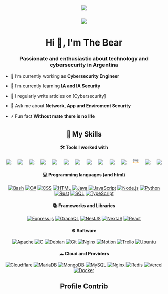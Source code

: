 <div align="center">
  <img height="150" src="https://encrypted-tbn0.gstatic.com/images?q=tbn:ANd9GcTFHK1SXEzrRS45gGl_qq5_pmcNCPAPq_sifw&s"  />
</div>

###

<div align="center">
  <img src="https://visitor-badge.laobi.icu/badge?page_id=TheBear90&"  />
</div>

###

<h1 align="center">Hi 👋, I'm The Bear</h1>

<h3 align="center"> Passionate and enthusiastic about technology and cybersecurity in Argentina</h3>

- 🔭 I’m currently working as **Cybersecurity Engineer**

- 🌱 I’m currently learning **IA and IA Security**

- 📝 I regularly write articles on [Cybersecurity]

- 💬 Ask me about **Network, App and Enviroment Security**

- ⚡ Fun fact **Without mate there is no life**
  
<h2 align="center">🌱 My Skills</h2>

<h4 align="center">🛠 Tools I worked with</h4>

<div align="center">
<img src="https://www.f5.com/content/dam/f5-com/global-assets/press-kit/digital/f5-logo-rgb.png" height="20"  />
<img width="12" />
<img src="https://companieslogo.com/img/orig/FTNT-745f92ba.png?t=1720244491" height="20"  />
<img width="12" />
<img src="https://companieslogo.com/img/orig/ANET-9ca7c0ac.svg?t=1720244490&download=true" height="20"  />
<img width="12" />
<img src="https://companieslogo.com/img/orig/AKAM-3e9b2ed5.svg?t=1720244490&download=true" height="20"  />
<img width="12" />
<img src="https://companieslogo.com/img/orig/DELL-d091c9c7.svg?t=1720244491&download=true" height="20"  />
<img width="12" />
<img src="https://companieslogo.com/img/orig/RDWR-e6565290.png?t=1720244493&download=true" height="20"  />
<img width="12" />
<img src="https://companieslogo.com/img/orig/MSFT-7d7cf874.svg?t=1722952497&download=true" height="20"  />
<img width="12" />
<img src="https://companieslogo.com/img/orig/ATEN-e1df15d5.svg?t=1720244490&download=true" height="20"  />
<img width="12" />
<img src="https://companieslogo.com/img/orig/VRNS-bc09c86a.svg?t=1720244494&download=true" height="20"  />
<img width="12" />
<img src="https://companieslogo.com/img/orig/PANW-442e45fd.svg?t=1720244493&download=true" height="20"  />
<img width="12" />
<img src="https://cdn.jsdelivr.net/gh/devicons/devicon/icons/kubernetes/kubernetes-plain.svg" height="20"  />
<img width="12" />
<img src="https://raw.githubusercontent.com/devicons/devicon/master/icons/amazonwebservices/amazonwebservices-original-wordmark.svg" height="20"  />
<img width="12" />
<img src="https://www.vectorlogo.zone/logos/microsoft_azure/microsoft_azure-icon.svg" height="20"  />
<img width="12" />
<img src="https://www.vectorlogo.zone/logos/google_cloud/google_cloud-icon.svg" height="20"  />

<h4 align="center">💻 Programming languages (and html)</h4>

<p align="center">
<a href="https://github.com/search?q=user%3ASammwyy1+language%3Abash"><img alt="Bash" src="https://img.shields.io/badge/Bash-121011.svg?logo=gnu-bash&logoColor=white"></a>
<a href="https://github.com/search?q=user%3ASammwyy1+language%3Acsharp"><img alt="C#" src="https://custom-icon-badges.demolab.com/badge/C%23-68217A.svg?logo=cs2&logoColor=white"></a>
<a href="https://github.com/search?q=user%3ASammwyy1+language%3Acss"><img alt="CSS" src="https://img.shields.io/badge/CSS-1572B6.svg?logo=css3&logoColor=white"></a>
<a href="https://github.com/search?q=user%3ASammwyy1+language%3Ahtml"><img alt="HTML" src="https://img.shields.io/badge/HTML-E34F26.svg?logo=html5&logoColor=white"></a>
<a href="https://github.com/search?q=user%3ASammwyy1+language%3Ajava"><img alt="Java" src="https://custom-icon-badges.demolab.com/badge/Java-007396.svg?logo=java&logoColor=white"></a>
<a href="https://github.com/search?q=user%3ASammwyy1+language%3Ajavascript"><img alt="JavaScript" src="https://img.shields.io/badge/JavaScript-F7DF1E.svg?logo=javascript&logoColor=black"></a>
<a href="https://github.com/search?q=user%3ASammwyy1+language%3Ajavascript"><img alt="Node.js" src="https://img.shields.io/badge/Node.js-43853D.svg?logo=node.js&logoColor=white"></a>
<a href="https://github.com/search?q=user%3ASammwyy1+language%3Apython"><img alt="Python" src="https://img.shields.io/badge/Python-14354C.svg?logo=python&logoColor=white"></a>
<a href="https://github.com/search?q=user%3ASammwyy1+language%3Arust"><img alt="Rust" src="https://img.shields.io/badge/Rust-000000.svg?logo=rust&logoColor=white"></a>
<a href="https://github.com/search?q=user%3ASammwyy1+language%3Asql"><img alt="SQL" src="https://custom-icon-badges.demolab.com/badge/SQL-025E8C.svg?logo=database&logoColor=white"></a>
<a href="https://github.com/search?q=user%3ASammwyy1+language%3AtypeScript"><img alt="TypeScript" src="https://img.shields.io/badge/TypeScript-007ACC.svg?logo=typescript&logoColor=white"></a>
</p>

<h4 align="center">📚 Frameworks and Libraries</h4>

<p align="center">
<a href="#"><img alt="Express.js" src="https://img.shields.io/badge/Express-404d59.svg?logo=express&logoColor=white"></a>
<a href="#"><img alt="GraphQL" src="https://img.shields.io/badge/graphql-E10098.svg?logo=graphql&logoColor=white"></a>
<a href="#"><img alt="NestJS" src="https://img.shields.io/badge/NestJS-E0234E.svg?logo=nestjs&logoColor=white"></a>
<a href="#"><img alt="NextJS" src="https://img.shields.io/badge/NextJS-000000.svg?logo=nextdotjs&logoColor=white"></a>
<a href="#"><img alt="React" src="https://img.shields.io/badge/React-61DAFB.svg?logo=react&logoColor=black"></a>
</p>

<h4 align="center">⚙ Software</h4>

<p align="center">
<a href="#"><img alt="Apache" src="https://img.shields.io/badge/Apache-D22128.svg?logo=apache&logoColor=white"></a>
<a href="#"><img alt="C" src="https://img.shields.io/badge/C-00599C?logo=C-00599C&logo=c&logoColor=white"></a>
<a href="#"><img alt="Debian" src="https://img.shields.io/badge/Debian-A81D33.svg?logo=debian&logoColor=white"></a>
<a href="#"><img alt="Git" src="https://img.shields.io/badge/Git-F05033.svg?logo=git&logoColor=white"></a>
<a href="#"><img alt="Nginx" src="https://img.shields.io/badge/Nginx-009639.svg?logo=nginx&logoColor=white"></a>
<a href="#"><img alt="Notion" src="https://img.shields.io/badge/Notion-010101.svg?logo=notion&logoColor=white"></a>
<a href="#"><img alt="Trello" src="https://img.shields.io/badge/Trello-0052CC.svg?logo=trello&logoColor=white"></a>
<a href="#"><img alt="Ubuntu" src="https://img.shields.io/badge/Ubuntu-E95420.svg?logo=ubuntu&logoColor=white"></a>
</p>

<h4 align="center">☁ Cloud and Providers</h4>

<p align="center">
<a href="#"><img alt="Cloudflare" src="https://img.shields.io/badge/Cloudflare-F38020.svg?logo=cloudflare&logoColor=white"></a>
<a href="#"><img alt="MariaDB" src="https://img.shields.io/badge/MariaDB-003545.svg?logo=mariadb&logoColor=white"></a>
<a href="#"><img alt="MongoDB" src="https://img.shields.io/badge/MongoDB-47A248.svg?logo=mongodb&logoColor=white"></a>
<a href="#"><img alt="MySQL" src="https://img.shields.io/badge/MySQL-00f.svg?logo=mysql&logoColor=white"></a>
<a href="#"><img alt="Nginx" src="https://img.shields.io/badge/Nginx-009639.svg?logo=nginx&logoColor=white"></a>
<a href="#"><img alt="Redis" src="https://img.shields.io/badge/Redis-DC382D.svg?logo=redis&logoColor=white"></a>
<a href="#"><img alt="Vercel" src="https://img.shields.io/badge/Vercel-000000.svg?logo=vercel&logoColor=white"></a>
<a href="#"><img alt="Docker" src="https://img.shields.io/badge/Docker-2CA5E0?logo=docker&logoColor=white"></a>
</p>

</div>

<h2 align="center"> Profile Contrib</h2>


###

<!---
TheBear90/TheBear90 is a ✨ special ✨ repository because its `README.md` (this file) appears on your GitHub profile.
You can click the Preview link to take a look at your changes.
--->
